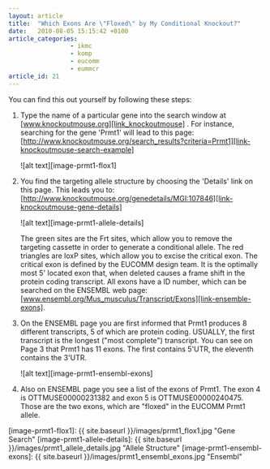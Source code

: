 ```yaml
---
layout: article
title:  "Which Exons Are \"Floxed\" by My Conditional Knockout?"
date:   2010-08-05 15:15:42 +0100
article_categories:
                 - ikmc
                 - komp
                 - eucomm
                 - eummcr
article_id: 21
---
```


You can find this out yourself by following these steps:

1. Type the name of a particular gene into the search window at [www.knockoutmouse.org][link_knockoutmouse] . For instance, searching for the gene 'Prmt1' will lead to this page: [http://www.knockoutmouse.org/search_results?criteria=Prmt1][link-knockoutmouse-search-example]

    ![alt text][image-prmt1-flox1]


2. You find the targeting allele structure by choosing the 'Details' link on this page. This leads you to: [http://www.knockoutmouse.org/genedetails/MGI:107846][link-knockoutmouse-gene-details]

    ![alt text][image-prmt1-allele-details]

    The green sites are the Frt sites, which allow you to remove the targeting cassette in order to generate a conditional allele. The red triangles are loxP sites, which allow you to excise the critical exon. The critical exon is defined by the EUCOMM design team. It is the optimally most 5' located exon that, when deleted causes a frame shift in the protein coding transcript. All exons have a ID number, which can be searched on the ENSEMBL web page: [www.ensembl.org/Mus_musculus/Transcript/Exons][link-ensemble-exons].


3. On the ENSEMBL page you are first informed that Prmt1 produces 8 different transcripts, 5 of which are protein coding. USUALLY, the first transcript is the longest ("most complete") transcript. You can see on Page 3 that Prmt1 has 11 exons. The first contains 5'UTR, the eleventh contains the 3'UTR.

    ![alt text][image-prmt1-ensembl-exons]


4. Also on ENSEMBL page you see a list of the exons of Prmt1. The exon 4 is OTTMUSE00000231382 and exon 5 is OTTMUSE00000240475. Those are the two exons, which are "floxed" in the EUCOMM Prmt1 allele.

[link_knockoutmouse]: https://www.knockoutmouse.org
[link-knockoutmouse-search-example]: https://www.knockoutmouse.org/search_results?criteria=Prmt1
[link-knockoutmouse-gene-details]: https://www.knockoutmouse.org/genedetails/MGI:107846
[link-ensemble-exons]: https://www.ensembl.org/Mus_musculus/Transcript/Exons?db=vega;t=OTTMUST00000048689
[image-prmt1-flox1]: {{ site.baseurl }}/images/prmt1_flox1.jpg "Gene Search"
[image-prmt1-allele-details]: {{ site.baseurl }}/images/prmt1_allele_details.jpg "Allele Structure"
[image-prmt1-ensembl-exons]: {{ site.baseurl }}/images/prmt1_ensembl_exons.jpg "Ensembl"
